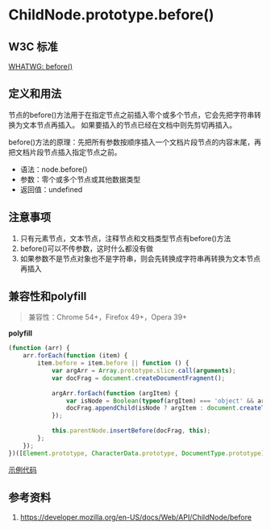 # ChildNode.prototype.before()

## W3C 标准
[WHATWG: before()](https://dom.spec.whatwg.org/#dom-childnode-before)

## 定义和用法
节点的before()方法用于在指定节点之前插入零个或多个节点，它会先把字符串转换为文本节点再插入。
如果要插入的节点已经在文档中则先剪切再插入。

before()方法的原理：先把所有参数按顺序插入一个文档片段节点的内容末尾，再把文档片段节点插入指定节点之前。

- 语法：node.before()
- 参数：零个或多个节点或其他数据类型
- 返回值：undefined

## 注意事项
1. 只有元素节点，文本节点，注释节点和文档类型节点有before()方法
2. before()可以不传参数，这时什么都没有做
3. 如果参数不是节点对象也不是字符串，则会先转换成字符串再转换为文本节点再插入

## 兼容性和polyfill
> 兼容性：Chrome 54+，Firefox 49+，Opera 39+

**polyfill**
```javascript
(function (arr) {
    arr.forEach(function (item) {
        item.before = item.before || function () {
            var argArr = Array.prototype.slice.call(arguments);
            var docFrag = document.createDocumentFragment();
            
            argArr.forEach(function (argItem) {
                var isNode = Boolean(typeof(argItem) === 'object' && argItem !== null && argItem.nodeType > 0);
                docFrag.appendChild(isNode ? argItem : document.createTextNode(String(argItem)));
            });
            
            this.parentNode.insertBefore(docFrag, this);
        };
    });
})([Element.prototype, CharacterData.prototype, DocumentType.prototype]);
```

[示例代码](./before()/html)

## 参考资料
1. https://developer.mozilla.org/en-US/docs/Web/API/ChildNode/before